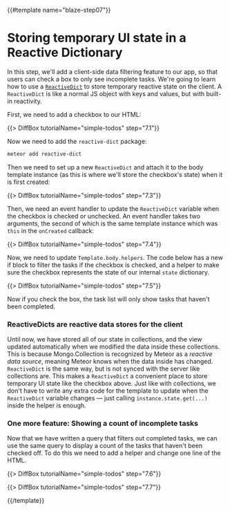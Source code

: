 {{#template name="blaze-step07"}}

# Storing temporary UI state in a Reactive Dictionary

In this step, we'll add a client-side data filtering feature to our app, so that users can check a box to only see incomplete tasks. We're going to learn how to use a [`ReactiveDict`](https://atmospherejs.com/meteor/reactive-dict) to store temporary reactive state on the client. A `ReactiveDict` is like a normal JS object with keys and values, but with built-in reactivity.

First, we need to add a checkbox to our HTML:

{{> DiffBox tutorialName="simple-todos" step="7.1"}}

Now we need to add the `reactive-dict` package:

```bash
meteor add reactive-dict
```

Then we need to set up a new `ReactiveDict` and attach it to the body template instance (as this is where we'll store the checkbox's state) when it is first created:

{{> DiffBox tutorialName="simple-todos" step="7.3"}}

Then, we need an event handler to update the `ReactiveDict` variable when the checkbox
is checked or unchecked. An event handler takes two arguments, the second of which is the same template instance which was `this` in the `onCreated` callback:

{{> DiffBox tutorialName="simple-todos" step="7.4"}}

Now, we need to update `Template.body.helpers`. The code below has a new if
block to filter the tasks if the checkbox is checked, and a helper to make sure
the checkbox represents the state of our internal `state` dictionary.

{{> DiffBox tutorialName="simple-todos" step="7.5"}}

Now if you check the box, the task list will only show tasks that haven't been completed.

### ReactiveDicts are reactive data stores for the client

Until now, we have stored all of our state in collections, and the view updated automatically when we modified the data inside these collections. This is because Mongo.Collection is recognized by Meteor as a _reactive data source_, meaning Meteor knows when the data inside has changed. `ReactiveDict` is the same way, but is not synced with the server like collections are. This makes a `ReactiveDict` a convenient place to store temporary UI state like the checkbox above. Just like with collections, we don't have to write any extra code for the template to update when the `ReactiveDict` variable changes &mdash; just calling `instance.state.get(...)` inside the helper is enough.

### One more feature: Showing a count of incomplete tasks

Now that we have written a query that filters out completed tasks, we can use the same query to display a count of the tasks that haven't been checked off. To do this we need to add a helper and change one line of the HTML.

{{> DiffBox tutorialName="simple-todos" step="7.6"}}

{{> DiffBox tutorialName="simple-todos" step="7.7"}}

{{/template}}
